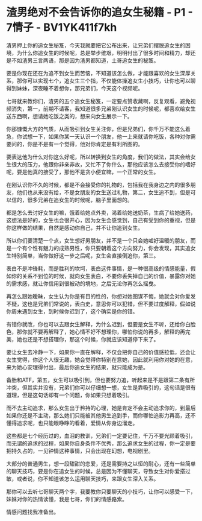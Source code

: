 # 渣男绝对不会告诉你的追女生秘籍 - P1 - 7情子 - BV1YK411f7kh

渣男押上你的追女生秘笈，今天我就要把它公布出来，让兄弟们摆脱追女生的困境，为什么你追女生的时候呢，总是举步维艰，明明付出了很多时间和精力，却还是不如渣男三言两语，那是因为渣男都知道，土哥追女生的秘笈。

要是你现在还在为追不到女生而苦恼，不知道该怎么做，才能跟喜欢的女生深厚关系，那你可以实现七个，追女生三个指，不仅能体操追女生小技巧，让你也可以聊得到妹妹，深夜睡不着想你，那兄弟们，今天这个视频呢。

七哥就来教你们，渣男的五个追女生秘笈，一定要点赞收藏啊，反复观看，避免视频消失，第一，前期不请客，我知道很多兄弟刚认识女生的时候呢，都喜欢给女生送东西啊，想请她吃饭之类的，想来向女生展示一下。

你那慷慨大方的气质，从而吸引到女生关注你，但是兄弟们，你千万不能这么着急，你试想一下，如果你某一天认识一个朋友，他一上来就请你吃饭，各种对你需要问的，你是不是有一个觉得，他对你肯定是有利所图的。

要表达他为什么对你这么好呢，所以转换到女生的角度，我们的做法，其实会给女生很大的压力，他跟你非亲非故，又忙不了你什么，那他应该怎么去接受你的嗜好呢，要是他真的接受了，那他不是贪小便宜嘛，一个正常的女生。

在刚认识你不久的时候，都是不会接受你的礼物的，包括我在我身边之内的很多朋友，他们也从来没有给，不是女朋友的女生送过礼物，第二，女生追不到，但是可以信的，很多兄弟在追女生的时候呢，脑子里面想的。

都是怎么去讨好女生的嘛，饿着给她点外卖，渴着给她送奶茶，生病了给她送药，这想法是好的，女生也会很开心，因为女生会感觉到，自己有受到你的重视，但是你这样做的结果，自然是感动你自己，并不让你追到女生。

所以你们要清楚一个点，女生想好男朋友，并不是一个只会她嘘好温暖的朋友，而是一个有个性有魅力的成熟男性，你只要朝着这个方向努力，你会发现，其实追女生特别简单，当你做好这一步之后呢，女生会直接倒追你，第三。

表白不是冲锋耗，而是胜利的坎坷，表白这件事情，是一种很高级的情感能量，假如你的关系不到位的时候，就向女生表白，不要你丢失掉自己的价值，暴露你对她的需求感，就让你信用到很被动的境地，之后无论你再怎么摇曳。

再怎么跟她暧昧，女生认为你是有目的性的，你想对她图谋不悔，她就会对你爱发不疑，这也是兄弟们常说的，表白史，意思你可以犯错，但不要过度解释，假如说你周末遇到女生，到时候你迟到了，这个确实是你的错。

有错你就改，你也可以去跟女生解释，为什么迟到，但要是女生不听，还给你白脸色，那你就不要再解释了，她心情不好不想理你，哪怕你说的再多，解释的再完美，她也还是不想搭理你，那这个时候，你就应该知道停下来了。

要让女生去冷静一下，如果你一直在解释，不仅会把你自己的价值感拉低，还会让女生觉得，你这个人很无趣，她会觉得你特别在意她，因此就利用你对她的在意，来为她心安理得付出，最后你追女生的结果，就只能成为是。

备胎和ATF，第五，女生可以吸引到，但也要努力追，听起来是不是跟第二条有所冲突，但其实并没有，兄弟们你可以仔细想一想，女生是靠吸引的，这句话是很有道理，但是这句话却有一个问题，你如果只想着吸引。

而不去主动追求，那么女生出于矜持的心理，她是肯定不会主动追求你的，到最后如果你还是不主动，那么她们只能被其他男生追到手，而你哪怕追影力再高，还不懂得追求呢，也只能眼睁睁的看着，爱情从你身边溜走。

这些都是七个经历过的，血泪的教训，兄弟们一定要记住，千万不要光顾着吸引，而无谓的追求的过程，如果你自身条件不优秀，那么追求女生的过程，你一定是要把持久占的，一见钟情这种事情，只会出现在幻想，电视剧里。

大部分的普通男生，想一段甜甜的恋爱，还是需要持之以恒的耐心，还有一些简单的聊天技巧，要是你在追女生的时候，总是因为不懂聊天，导致女生对你爱搭过敏，或者说，你不知道该怎么运用聊天技巧，来跟女生深入关系。

那你可以去听七哥聊天两个字，我要教你只要聊天的小技巧，让你可以感受一下，妹妹对你的热情读懂，我是七哥，你们的情感路索。

情感问题找我准备出。